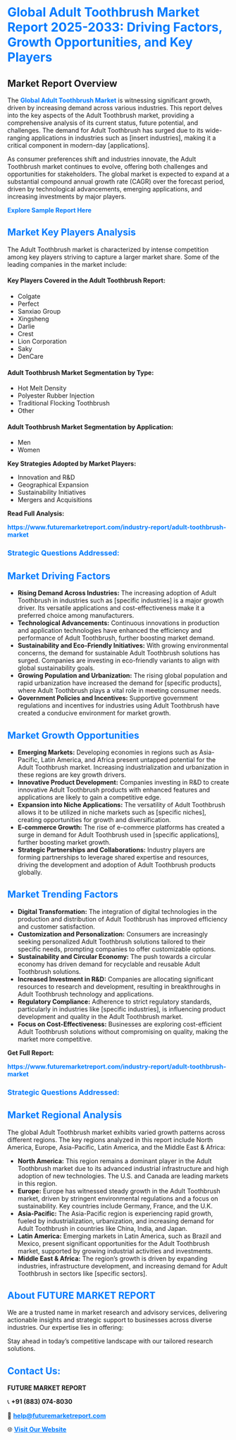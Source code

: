 <h1 style="color: #007BFF;">Global Adult Toothbrush Market Report 2025-2033: Driving Factors, Growth Opportunities, and Key Players</h1>

<section id="overview">
<h2>Market Report Overview</h2>
<p>The <a href="https://www.futuremarketreport.com/industry-report/adult-toothbrush-market" style="color: #007BFF; text-decoration: none;"><strong>Global Adult Toothbrush Market</strong></a> is witnessing significant growth, driven by increasing demand across various industries. This report delves into the key aspects of the Adult Toothbrush market, providing a comprehensive analysis of its current status, future potential, and challenges. The demand for Adult Toothbrush has surged due to its wide-ranging applications in industries such as [insert industries], making it a critical component in modern-day [applications].</p>
<p>As consumer preferences shift and industries innovate, the Adult Toothbrush market continues to evolve, offering both challenges and opportunities for stakeholders. The global market is expected to expand at a substantial compound annual growth rate (CAGR) over the forecast period, driven by technological advancements, emerging applications, and increasing investments by major players.</p>
</section>

<section id="overview">
<p><a href="https://www.futuremarketreport.com/request-sample/reportId=89456" style="color: #007BFF; text-decoration: none;"><strong>Explore Sample Report Here</strong></a></p>
</section>

<section id="key-players">
<h2 style="color: #007BFF;">Market Key Players Analysis</h2>
<p>The Adult Toothbrush market is characterized by intense competition among key players striving to capture a larger market share. Some of the leading companies in the market include:</p>
<h4>Key Players Covered in the Adult Toothbrush Report:</h4>
<ul><li>Colgate</li><li>Perfect</li><li>Sanxiao Group</li><li>Xingsheng</li><li>Darlie</li><li>Crest</li><li>Lion Corporation</li><li>Saky</li><li>DenCare</li></ul>
<h4>Adult Toothbrush Market Segmentation by Type:</h4>
<ul><li>Hot Melt Density</li><li>Polyester Rubber Injection</li><li>Traditional Flocking Toothbrush</li><li>Other</li></ul>

<h4>Adult Toothbrush Market Segmentation by Application:</h4>
<ul><li>Men</li><li>Women</li></ul>
<p><strong>Key Strategies Adopted by Market Players:</strong></p>
<ul>
<li>Innovation and R&D</li>
<li>Geographical Expansion</li>
<li>Sustainability Initiatives</li>
<li>Mergers and Acquisitions</li>
</ul>
</section>

<section>
<p><strong>Read Full Analysis: </strong></p><a href="https://www.futuremarketreport.com/industry-report/adult-toothbrush-market" style="color: #007BFF; text-decoration: none;"><strong>https://www.futuremarketreport.com/industry-report/adult-toothbrush-market</strong></a>
<h3 style="color: #007BFF;">Strategic Questions Addressed:</h3>
</section>

<section id="driving-factors">
<h2 style="color: #007BFF;">Market Driving Factors</h2>
<ul>
<li><strong>Rising Demand Across Industries:</strong> The increasing adoption of Adult Toothbrush in industries such as [specific industries] is a major growth driver. Its versatile applications and cost-effectiveness make it a preferred choice among manufacturers.</li>
<li><strong>Technological Advancements:</strong> Continuous innovations in production and application technologies have enhanced the efficiency and performance of Adult Toothbrush, further boosting market demand.</li>
<li><strong>Sustainability and Eco-Friendly Initiatives:</strong> With growing environmental concerns, the demand for sustainable Adult Toothbrush solutions has surged. Companies are investing in eco-friendly variants to align with global sustainability goals.</li>
<li><strong>Growing Population and Urbanization:</strong> The rising global population and rapid urbanization have increased the demand for [specific products], where Adult Toothbrush plays a vital role in meeting consumer needs.</li>
<li><strong>Government Policies and Incentives:</strong> Supportive government regulations and incentives for industries using Adult Toothbrush have created a conducive environment for market growth.</li>
</ul>
</section>

<section id="growth-opportunities">
<h2 style="color: #007BFF;">Market Growth Opportunities</h2>
<ul>
<li><strong>Emerging Markets:</strong> Developing economies in regions such as Asia-Pacific, Latin America, and Africa present untapped potential for the Adult Toothbrush market. Increasing industrialization and urbanization in these regions are key growth drivers.</li>
<li><strong>Innovative Product Development:</strong> Companies investing in R&D to create innovative Adult Toothbrush products with enhanced features and applications are likely to gain a competitive edge.</li>
<li><strong>Expansion into Niche Applications:</strong> The versatility of Adult Toothbrush allows it to be utilized in niche markets such as [specific niches], creating opportunities for growth and diversification.</li>
<li><strong>E-commerce Growth:</strong> The rise of e-commerce platforms has created a surge in demand for Adult Toothbrush used in [specific applications], further boosting market growth.</li>
<li><strong>Strategic Partnerships and Collaborations:</strong> Industry players are forming partnerships to leverage shared expertise and resources, driving the development and adoption of Adult Toothbrush products globally.</li>
</ul>
</section>

<section id="trending-factors">
<h2 style="color: #007BFF;">Market Trending Factors</h2>
<ul>
<li><strong>Digital Transformation:</strong> The integration of digital technologies in the production and distribution of Adult Toothbrush has improved efficiency and customer satisfaction.</li>
<li><strong>Customization and Personalization:</strong> Consumers are increasingly seeking personalized Adult Toothbrush solutions tailored to their specific needs, prompting companies to offer customizable options.</li>
<li><strong>Sustainability and Circular Economy:</strong> The push towards a circular economy has driven demand for recyclable and reusable Adult Toothbrush solutions.</li>
<li><strong>Increased Investment in R&D:</strong> Companies are allocating significant resources to research and development, resulting in breakthroughs in Adult Toothbrush technology and applications.</li>
<li><strong>Regulatory Compliance:</strong> Adherence to strict regulatory standards, particularly in industries like [specific industries], is influencing product development and quality in the Adult Toothbrush market.</li>
<li><strong>Focus on Cost-Effectiveness:</strong> Businesses are exploring cost-efficient Adult Toothbrush solutions without compromising on quality, making the market more competitive.</li>
</ul>
</section>

<section>
<p><strong>Get Full Report: </strong></p><a href="https://www.futuremarketreport.com/industry-report/adult-toothbrush-market" style="color: #007BFF; text-decoration: none;"><strong>https://www.futuremarketreport.com/industry-report/adult-toothbrush-market</strong></a>
<h3 style="color: #007BFF;">Strategic Questions Addressed:</h3>
</section>


<section id="regional-analysis">
<h2 style="color: #007BFF;">Market Regional Analysis</h2>
<p>The global Adult Toothbrush market exhibits varied growth patterns across different regions. The key regions analyzed in this report include North America, Europe, Asia-Pacific, Latin America, and the Middle East & Africa:</p>
<ul>
<li><strong>North America:</strong> This region remains a dominant player in the Adult Toothbrush market due to its advanced industrial infrastructure and high adoption of new technologies. The U.S. and Canada are leading markets in this region.</li>
<li><strong>Europe:</strong> Europe has witnessed steady growth in the Adult Toothbrush market, driven by stringent environmental regulations and a focus on sustainability. Key countries include Germany, France, and the U.K.</li>
<li><strong>Asia-Pacific:</strong> The Asia-Pacific region is experiencing rapid growth, fueled by industrialization, urbanization, and increasing demand for Adult Toothbrush in countries like China, India, and Japan.</li>
<li><strong>Latin America:</strong> Emerging markets in Latin America, such as Brazil and Mexico, present significant opportunities for the Adult Toothbrush market, supported by growing industrial activities and investments.</li>
<li><strong>Middle East & Africa:</strong> The region’s growth is driven by expanding industries, infrastructure development, and increasing demand for Adult Toothbrush in sectors like [specific sectors].</li>
</ul>
</section>

<footer>
<h2 style="color: #007BFF;">About FUTURE MARKET REPORT</h2>
<p>We are a trusted name in market research and advisory services, delivering actionable insights and strategic support to businesses across diverse industries. Our expertise lies in offering:</p>

<p>Stay ahead in today’s competitive landscape with our tailored research solutions.</p>

<h2 style="color: #007BFF;">Contact Us:</h2>
<p><strong>FUTURE MARKET REPORT</strong></p>
<p>📞 <strong>+91 (883) 074-8030</strong></p>
<p>📧 <strong><a href="mailto:help@futuremarketreport.com" style="color: #007BFF;">help@futuremarketreport.com</a></strong></p>
<p>🌐 <strong><a href="https://www.futuremarketreport.com/" style="color: #007BFF;">Visit Our Website</a></strong></p>
</footer>